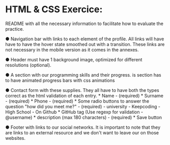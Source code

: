 # HTML & CSS Exercice:

README with all the necessary information to facilitate how to evaluate the
practice.

● Navigation bar with links to each element of the profile. All links will have
have to have the hover state smoothed out with a transition. These links are not
necessary in the mobile version as it comes in the annexes.

● Header must have 1 background image, optimized for different resolutions
(optional).

● A section with our programming skills and their progress. is
section has to have animated progress bars with css animations

● Contact form with these supplies. They all have to have both the types
correct as the html validation of each entry.
    * Name - (required)
    * Surname - (required)
    * Phone - (required)
    * Some radio buttons to answer the question "how did you meet me?" -
    (required)
        - university
        - Keepcoding 
        - High School
        - On Github
    * GitHub tag (Use regexp for validation - @username)
    * description (max 180 characters) - (required)
    * Save button

● Footer with links to our social networks. It is important to note that they are links
to an external resource and we don't want to leave our on those
websites.